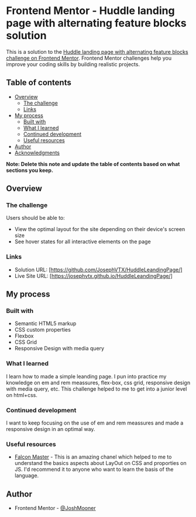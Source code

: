 # Frontend Mentor - Huddle landing page with alternating feature blocks solution

This is a solution to the [Huddle landing page with alternating feature blocks challenge on Frontend Mentor](https://www.frontendmentor.io/challenges/huddle-landing-page-with-alternating-feature-blocks-5ca5f5981e82137ec91a5100). Frontend Mentor challenges help you improve your coding skills by building realistic projects. 

## Table of contents

- [Overview](#overview)
  - [The challenge](#the-challenge)
  - [Links](#links)
- [My process](#my-process)
  - [Built with](#built-with)
  - [What I learned](#what-i-learned)
  - [Continued development](#continued-development)
  - [Useful resources](#useful-resources)
- [Author](#author)
- [Acknowledgments](#acknowledgments)

**Note: Delete this note and update the table of contents based on what sections you keep.**

## Overview

### The challenge

Users should be able to:

- View the optimal layout for the site depending on their device's screen size
- See hover states for all interactive elements on the page

### Links

- Solution URL: [https://github.com/JosephVTX/HuddleLeandingPage/]
- Live Site URL: [https://josephvtx.github.io/HuddleLeandingPage/]

## My process

### Built with

- Semantic HTML5 markup
- CSS custom properties
- Flexbox
- CSS Grid
- Responsive Design with media query

### What I learned

I learn how to made a simple leanding page. I pun into practice my knowledge on em and rem meassures, flex-box, css grid, responsive design with media query,  etc. This challenge helped to me to get into a junior level on html+css.


### Continued development

I want to keep focusing on the use of em and rem meassures and made a responsive design in an optimal way.

### Useful resources

- [Falcon Master](https://www.youtube.com/channel/UCJl1YajcPWTeJNsQhGyMIMg) - This is an amazing chanel which helped to me to understand the basics aspects about LayOut on CSS and proporties on JS. I'd recommend it to anyone who want to learn the basis of the language.


## Author

- Frontend Mentor - [@JoshMooner](https://www.frontendmentor.io/profile/JoshMooner)
